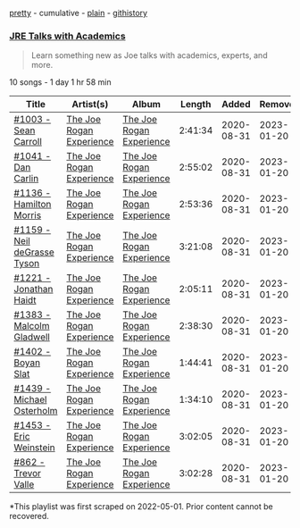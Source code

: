[pretty](/playlists/pretty/37i9dQZF1DX455rqxvhRwQ.md) - cumulative - [plain](/playlists/plain/37i9dQZF1DX455rqxvhRwQ) - [githistory](https://github.githistory.xyz/mackorone/spotify-playlist-archive/blob/main/playlists/plain/37i9dQZF1DX455rqxvhRwQ)

### [JRE Talks with Academics](https://open.spotify.com/playlist/37i9dQZF1DX455rqxvhRwQ)

> Learn something new as Joe talks with academics, experts, and more.

10 songs - 1 day 1 hr 58 min

| Title | Artist(s) | Album | Length | Added | Removed |
|---|---|---|---|---|---|
| [\#1003 \- Sean Carroll](https://open.spotify.com/episode/3CUzPLZC4OEj9aROCEiEAe) | [The Joe Rogan Experience](https://open.spotify.com/show/4rOoJ6Egrf8K2IrywzwOMk) | [The Joe Rogan Experience](https://open.spotify.com/show/4rOoJ6Egrf8K2IrywzwOMk) | 2:41:34 | 2020-08-31 | 2023-01-20 |
| [\#1041 \- Dan Carlin](https://open.spotify.com/episode/7xhBFsOUDS79vAhEYJWq9h) | [The Joe Rogan Experience](https://open.spotify.com/show/4rOoJ6Egrf8K2IrywzwOMk) | [The Joe Rogan Experience](https://open.spotify.com/show/4rOoJ6Egrf8K2IrywzwOMk) | 2:55:02 | 2020-08-31 | 2023-01-20 |
| [\#1136 \- Hamilton Morris](https://open.spotify.com/episode/4xBgDDb5rBrTWo0qIUXfuG) | [The Joe Rogan Experience](https://open.spotify.com/show/4rOoJ6Egrf8K2IrywzwOMk) | [The Joe Rogan Experience](https://open.spotify.com/show/4rOoJ6Egrf8K2IrywzwOMk) | 2:53:36 | 2020-08-31 | 2023-01-20 |
| [\#1159 \- Neil deGrasse Tyson](https://open.spotify.com/episode/6yjxExOSU9UvcAVkonaps4) | [The Joe Rogan Experience](https://open.spotify.com/show/4rOoJ6Egrf8K2IrywzwOMk) | [The Joe Rogan Experience](https://open.spotify.com/show/4rOoJ6Egrf8K2IrywzwOMk) | 3:21:08 | 2020-08-31 | 2023-01-20 |
| [\#1221 \- Jonathan Haidt](https://open.spotify.com/episode/40C1TzeSXuEnqQomY8ayQW) | [The Joe Rogan Experience](https://open.spotify.com/show/4rOoJ6Egrf8K2IrywzwOMk) | [The Joe Rogan Experience](https://open.spotify.com/show/4rOoJ6Egrf8K2IrywzwOMk) | 2:05:11 | 2020-08-31 | 2023-01-20 |
| [\#1383 \- Malcolm Gladwell](https://open.spotify.com/episode/2YXIDPs07hoBtyJjYwm6pN) | [The Joe Rogan Experience](https://open.spotify.com/show/4rOoJ6Egrf8K2IrywzwOMk) | [The Joe Rogan Experience](https://open.spotify.com/show/4rOoJ6Egrf8K2IrywzwOMk) | 2:38:30 | 2020-08-31 | 2023-01-20 |
| [\#1402 \- Boyan Slat](https://open.spotify.com/episode/1KEwHVvJKNce09dWQBu692) | [The Joe Rogan Experience](https://open.spotify.com/show/4rOoJ6Egrf8K2IrywzwOMk) | [The Joe Rogan Experience](https://open.spotify.com/show/4rOoJ6Egrf8K2IrywzwOMk) | 1:44:41 | 2020-08-31 | 2023-01-20 |
| [\#1439 \- Michael Osterholm](https://open.spotify.com/episode/19tbM1zqjc6KjcRbzMwihN) | [The Joe Rogan Experience](https://open.spotify.com/show/4rOoJ6Egrf8K2IrywzwOMk) | [The Joe Rogan Experience](https://open.spotify.com/show/4rOoJ6Egrf8K2IrywzwOMk) | 1:34:10 | 2020-08-31 | 2023-01-20 |
| [\#1453 \- Eric Weinstein](https://open.spotify.com/episode/78HkbguvMumJfUUC2ToHzt) | [The Joe Rogan Experience](https://open.spotify.com/show/4rOoJ6Egrf8K2IrywzwOMk) | [The Joe Rogan Experience](https://open.spotify.com/show/4rOoJ6Egrf8K2IrywzwOMk) | 3:02:05 | 2020-08-31 | 2023-01-20 |
| [\#862 \- Trevor Valle](https://open.spotify.com/episode/7hlnaLC642ReafI6SBiYAC) | [The Joe Rogan Experience](https://open.spotify.com/show/4rOoJ6Egrf8K2IrywzwOMk) | [The Joe Rogan Experience](https://open.spotify.com/show/4rOoJ6Egrf8K2IrywzwOMk) | 3:02:28 | 2020-08-31 | 2023-01-20 |

\*This playlist was first scraped on 2022-05-01. Prior content cannot be recovered.
